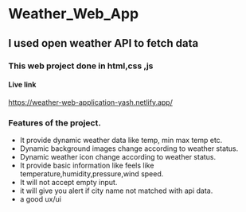 # Weather_Web_App

## I used open weather API to fetch data 

### This  web project done in html,css ,js

#### Live link
 
https://weather-web-application-yash.netlify.app/

### Features of the project.

* It provide dynamic weather data like temp, min max temp etc.
* Dynamic background images change according to weather status.
* Dynamic weather icon change according to weather status.
* It provide basic information like feels like temperature,humidity,pressure,wind speed.
* It will not accept empty input.
* it will give you  alert if city name not matched with api  data.
* a good  ux/ui 
